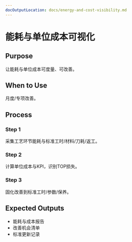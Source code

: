 ```yaml
---
docOutputLocation: docs/energy-and-cost-visibility.md
---
```


# 能耗与单位成本可视化

## Purpose

让能耗与单位成本可度量、可改善。

## When to Use

月度/专项改善。

## Process

### Step 1

采集工艺环节能耗与标准工时/材料/刀耗/返工。

### Step 2

计算单位成本与KPI，识别TOP损失。

### Step 3

固化改善到标准工时/参数/保养。

## Expected Outputs

- 能耗与成本报告
- 改善机会清单
- 标准更新记录
